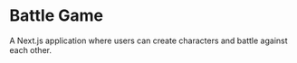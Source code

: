 # Battle Game

A Next.js application where users can create characters and battle against each other.